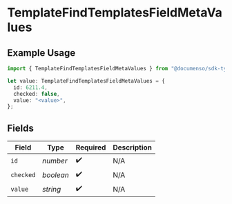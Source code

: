# TemplateFindTemplatesFieldMetaValues

## Example Usage

```typescript
import { TemplateFindTemplatesFieldMetaValues } from "@documenso/sdk-typescript/models/operations";

let value: TemplateFindTemplatesFieldMetaValues = {
  id: 6211.4,
  checked: false,
  value: "<value>",
};
```

## Fields

| Field              | Type               | Required           | Description        |
| ------------------ | ------------------ | ------------------ | ------------------ |
| `id`               | *number*           | :heavy_check_mark: | N/A                |
| `checked`          | *boolean*          | :heavy_check_mark: | N/A                |
| `value`            | *string*           | :heavy_check_mark: | N/A                |